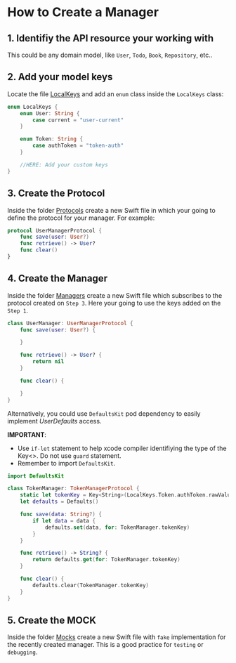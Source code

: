 # How to Create a Manager

## 1. Identifiy the API resource your working with

This could be any domain model, like `User`, `Todo`, `Book`, `Repository`, etc..

## 2. Add your model keys

Locate the file [LocalKeys](./Support/LocalKeys.swift) and add an `enum` class inside the `LocalKeys` class:

```swift
enum LocalKeys {
    enum User: String {
        case current = "user-current"
    }

    enum Token: String {
        case authToken = "token-auth"
    }

    //HERE: Add your custom keys
}

```

## 3. Create the Protocol

Inside the folder [Protocols](./Protocols) create a new Swift file in which your going to define the protocol for your manager. For example:

```swift
protocol UserManagerProtocol {
    func save(user: User?)
    func retrieve() -> User?
    func clear()
}
```

## 4. Create the Manager

Inside the folder [Managers](./Managers) create a new Swift file which subscribes to the protocol created on `Step 3`. 
Here your going to use the keys added on the `Step 1`.

```swift
class UserManager: UserManagerProtocol {
    func save(user: User?) {

    }

    func retrieve() -> User? {
        return nil
    }

    func clear() {

    }
}
```

Alternatively, you could use `DefaultsKit` pod dependency to easily implement *UserDefaults* access.

**IMPORTANT**:

* Use `if-let` statement to help xcode compiler identifiying the type of the Key<>. Do not use `guard` statement.
* Remember to import `DefaultsKit`.

```swift
import DefaultsKit

class TokenManager: TokenManagerProtocol {
    static let tokenKey = Key<String>(LocalKeys.Token.authToken.rawValue)
    let defaults = Defaults()

    func save(data: String?) {
        if let data = data {
            defaults.set(data, for: TokenManager.tokenKey)
        }
    }

    func retrieve() -> String? {
        return defaults.get(for: TokenManager.tokenKey)
    }

    func clear() {
        defaults.clear(TokenManager.tokenKey)
    }
}
```

## 5. Create the MOCK

Inside the folder [Mocks](./Mocks) create a new Swift file with `fake` implementation for the recently created manager. This is a good practice for `testing` or `debugging`.
